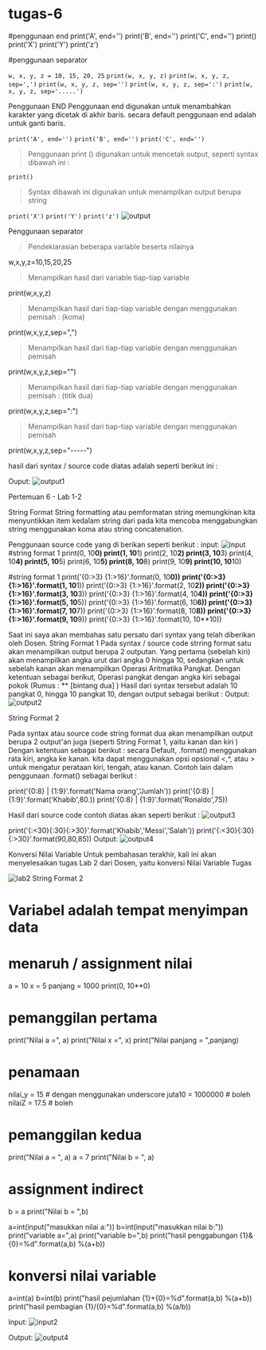 # tugas-6

#penggunaan end
print('A', end='')
print('B', end='')
print('C', end='')
print()
print('X')
print('Y')
print('z')

#penggunaan separator

`w, x, y, z = 10, 15, 20, 25`
`print(w, x, y, z)`
`print(w, x, y, z, sep=',')`
`print(w, x, y, z, sep='')`
`print(w, x, y, z, sep=':')`
`print(w, x, y, z, sep='.....')`

Penggunaan END Penggunaan end digunakan untuk menambahkan karakter yang dicetak di akhir baris. secara default penggunaan end adalah untuk ganti baris.

`print('A', end='')`
`print('B', end='')`
`print('C', end='')`

> Penggunaan print () digunakan untuk mencetak output, seperti syntax dibawah ini :

`print()`

>Syntax dibawah ini digunakan untuk menampilkan output berupa string

`print('X')`
`print('Y')`
`print('z')`
![output](output.png)

Penggunaan separator

>Pendeklarasian beberapa variable beserta nilainya

w,x,y,z=10,15,20,25

>Menampilkan hasil dari variable tiap-tiap variable

print(w,x,y,z)

>Menampilkan hasil dari tiap-tiap variable dengan menggunakan pemisah : (koma)

print(w,x,y,z,sep=",")

>Menampilkan hasil dari tiap-tiap variable dengan menggunakan pemisah

print(w,x,y,z,sep="")

>Menampilkan hasil dari tiap-tiap variable dengan menggunakan pemisah : (titik dua)

print(w,x,y,z,sep=":")

>Menampilkan hasil dari tiap-tiap variable dengan menggunakan pemisah

print(w,x,y,z,sep="-----")

hasil dari syntax / source code diatas adalah seperti berikut ini :

Ouput:
![output1](output1.png)


Pertemuan 6 - Lab 1-2

String Format
String formatting atau pemformatan string memungkinan kita menyuntikkan item kedalam string dari pada kita mencoba menggabungkan string menggunakan koma atau string concatenation.

Penggunaan source code yang di berikan seperti berikut :
input:
![input](input.png)
#string format 1
print(0, 10**0)
print(1, 10**1)
print(2, 10**2)
print(3, 10**3)
print(4, 10**4)
print(5, 10**5)
print(6, 10**5)
print(8, 10**8)
print(9, 10**9)
print(10, 10**10)

#string format 1
print('{0:>3} {1:>16}'.format(0, 10**0))
print('{0:>3} {1:>16}'.format(1, 10**1))
print('{0:>3} {1:>16}'.format(2, 10**2))
print('{0:>3} {1:>16}'.format(3, 10**3))
print('{0:>3} {1:>16}'.format(4, 10**4))
print('{0:>3} {1:>16}'.format(5, 10**5))
print('{0:>3} {1:>16}'.format(6, 10**6))
print('{0:>3} {1:>16}'.format(7, 10**7))
print('{0:>3} {1:>16}'.format(8, 10**8))
print('{0:>3} {1:>16}'.format(9, 10**9))
print('{0:>3} {1:>16}'.format(10, 10**10))

Saat ini saya akan membahas satu persatu dari syntax yang telah diberikan oleh Dosen.
String Format 1
Pada syntax / source code strring format satu akan menampilkan output berupa 2 outputan.
Yang pertama (sebelah kiri) akan menampilkan angka urut dari angka 0 hingga 10, sedangkan untuk sebelah kanan akan menampilkan Operasi Aritmatika Pangkat.
Dengan ketentuan sebagai berikut, Operasi pangkat dengan angka kiri sebagai pokok (Rumus : ** [bintang dua] )
Hasil dari syntax tersebut adalah 10 pangkat 0, hingga 10 pangkat 10, dengan output sebagai berikut :
Output:
![output2](output2.png)

String Format 2

Pada syntax atau source code string format dua akan menampilkan output berupa 2 output'an juga (seperti String Format 1, yaitu kanan dan kiri )
Dengan ketentuan sebagai berikut :
secara Default, .format() menggunakan rata kiri, angka ke kanan. kita dapat menggunakan opsi opsional <,^, atau > untuk mengatur perataan kiri, tengah, atau kanan. Contoh lain dalam penggunaan .format() sebagai berikut :

print('{0:8} | {1:9}'.format('Nama orang','Jumlah'))
print('{0:8} | {1:9}'.format('Khabib',80.))
print('{0:8} | {1:9}'.format('Ronaldo',75))

Hasil dari source code contoh diatas akan seperti berikut :
![output3](output3.png)

print('{:<30}{:30}{:>30}'.format('Khabib','Messi','Salah'))
print('{:<30}{:30}{:>30}'.format(90,80,85))
Output:
![output4](output4.png)

Konversi Nilai Variable Untuk pembahasan terakhir, kali ini akan menyelesaikan tugas Lab 2 dari Dosen, yaitu konversi Nilai Variable Tugas

![lab2](lab2.png)
String Format 2

# Variabel adalah tempat menyimpan data
# menaruh / assignment nilai
a = 10 x = 5 panjang = 1000 print(0, 10**0)
# pemanggilan pertama
print("Nilai a =", a) print("Nilai x =", x) print("Nilai panjang = ",panjang)
# penamaan
nilai_y = 15 # dengan menggunakan underscore juta10 = 1000000 # boleh nilaiZ = 17.5 # boleh
# pemanggilan kedua
print("Nilai a = ", a) a = 7 print("Nilai b = ", a)
# assignment indirect
b = a print("Nilai b = ",b)

a=int(input("masukkan nilai a:")) b=int(input("masukkan nilai b:")) print("variable a=",a) print("variable b=",b) print("hasil penggabungan {1}&{0}=%d".format(a,b) %(a+b))

# konversi nilai variable
a=int(a) b=int(b) print("hasil pejumlahan {1}+{0}=%d".format(a,b) %(a+b)) print("hasil pembagian {1}/{0}=%d".format(a,b) %(a/b))

Input:
![input2](input2.png)

Output:
![output4](output4.png)








